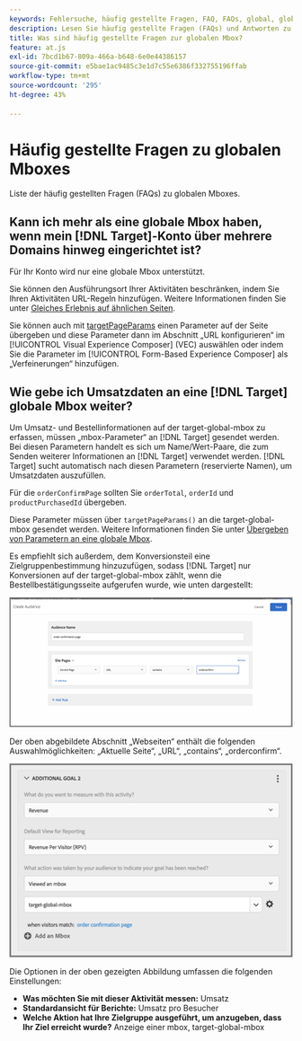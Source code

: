 ```yaml
---
keywords: Fehlersuche, häufig gestellte Fragen, FAQ, FAQs, global, globale mbox
description: Lesen Sie häufig gestellte Fragen (FAQs) und Antworten zu Adobe [!DNL Target] globalen Mboxes.
title: Was sind häufig gestellte Fragen zur globalen Mbox?
feature: at.js
exl-id: 7bcd1b67-809a-466a-b648-6e0e44386157
source-git-commit: e5bae1ac9485c3e1d7c55e6386f332755196ffab
workflow-type: tm+mt
source-wordcount: '295'
ht-degree: 43%

---
```


# Häufig gestellte Fragen zu globalen Mboxes

Liste der häufig gestellten Fragen (FAQs) zu globalen Mboxes.

## Kann ich mehr als eine globale Mbox haben, wenn mein [!DNL Target]-Konto über mehrere Domains hinweg eingerichtet ist?

Für Ihr Konto wird nur eine globale Mbox unterstützt.

Sie können den Ausführungsort Ihrer Aktivitäten beschränken, indem Sie Ihren Aktivitäten URL-Regeln hinzufügen. Weitere Informationen finden Sie unter [Gleiches Erlebnis auf ähnlichen Seiten](https://experienceleague.adobe.com/docs/target/using/experiences/vec/temtest.html).

Sie können auch mit [targetPageParams](/help/dev/implement/client-side/atjs/atjs-functions/targetpageparams.md) einen Parameter auf der Seite übergeben und diese Parameter dann im Abschnitt „URL konfigurieren“ im [!UICONTROL Visual Experience Composer] (VEC) auswählen oder indem Sie die Parameter im [!UICONTROL Form-Based Experience Composer] als „Verfeinerungen“ hinzufügen.

## Wie gebe ich Umsatzdaten an eine [!DNL Target] globale Mbox weiter?

Um Umsatz- und Bestellinformationen auf der target-global-mbox zu erfassen, müssen „mbox-Parameter“ an [!DNL Target] gesendet werden. Bei diesen Parametern handelt es sich um Name/Wert-Paare, die zum Senden weiterer Informationen an [!DNL Target] verwendet werden. [!DNL Target] sucht automatisch nach diesen Parametern (reservierte Namen), um Umsatzdaten auszufüllen.

Für die `orderConfirmPage` sollten Sie `orderTotal`, `orderId` und `productPurchasedId` übergeben.

Diese Parameter müssen über `targetPageParams()` an die target-global-mbox gesendet werden. Weitere Informationen finden Sie unter [Übergeben von Parametern an eine globale Mbox](/help/dev/implement/client-side/atjs/global-mbox/pass-parameters-to-global-mbox.md).

Es empfiehlt sich außerdem, dem Konversionsteil eine Zielgruppenbestimmung hinzuzufügen, sodass [!DNL Target] nur Konversionen auf der target-global-mbox zählt, wenn die Bestellbestätigungsseite aufgerufen wurde, wie unten dargestellt:

![ALT-Bild](assets/revenue1.png)

Der oben abgebildete Abschnitt „Webseiten“ enthält die folgenden Auswahlmöglichkeiten: „Aktuelle Seite“, „URL“, „contains“, „orderconfirm“.

![ALT-Bild](assets/revenue2.png)

Die Optionen in der oben gezeigten Abbildung umfassen die folgenden Einstellungen:

* **Was möchten Sie mit dieser Aktivität messen:** Umsatz
* **Standardansicht für Berichte:** Umsatz pro Besucher
* **Welche Aktion hat Ihre Zielgruppe ausgeführt, um anzugeben, dass Ihr Ziel erreicht wurde?** Anzeige einer mbox, target-global-mbox
